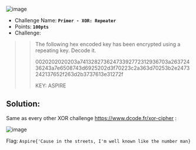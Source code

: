 ![image](https://user-images.githubusercontent.com/33517160/114111300-5ae63800-98e2-11eb-8ec9-df13e9edb6aa.png)

- Challenge Name: **`Primer - XOR: Repeater`**
- Points: **`100pts`**
- Challenge: 
>> The following hex encoded key has been encrypted using a repeating key. Decode it.
>>
>> 0020202020203a74132827362473392772312936703a26372436243a7e6508743d6925202d3f70223c2a363d70253b2e2473242137652f263d2b3737613e31272f
>> 
>> KEY: ASPIRE
>>


## Solution:
Same as every other XOR challenge https://www.dcode.fr/xor-cipher :

![image](https://user-images.githubusercontent.com/33517160/114111605-22932980-98e3-11eb-8392-05ab83d9fb70.png)

Flag: `Aspire{'Cause in the streets, I'm well known like the number man}`
